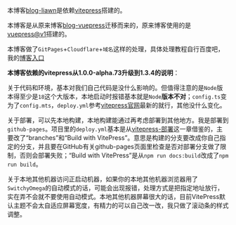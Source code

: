 本博客[blog-liawn](https://github.com/liawnliu/blog-liawn.git)是依赖[vitepress](https://vitepress.dev/zh/)搭建的。

本博客是从原来博客[blog-vuepress](https://github.com/liawnliu/blog-vuepress.git)迁移而来的，原来博客使用的是[vuepress@v1](https://v1.vuepress.vuejs.org/zh/)搭建的。

本博客做了`GitPages`+`Cloudflare`+`域名`这样的处理，具体处理教程自行百度吧，我的[博客入口](https://liawnliu.github.io/blog-liawn/)

**本博客依赖的vitepress从1.0.0-alpha.73升级到1.3.4的说明**：

关于代码和环境，基本对我们自己代码是没什么影响的。但值得注意的是`Node`版本得至少是`18`这个大版本，本地启动时报错基本就是`Node`**版本不对**；`config.ts`变为了`config.mts`，`deploy.yml`参考[vitepress官网](https://vitepress.dev/zh/guide/deploy)最新的就行，其他没什么变化。

关于部署，可以先本地构建，本地构建能通过再考虑部署到其他地方。我是部署到`github-pages`。项目里的`deploy.yml`基本是从[vitepress-部署](https://vitepress.dev/zh/guide/deploy)这一章借鉴的，主要改了“branches”和“Build with VitePress”。意思是构建的分支要改成你自己指定的分支，并且要在GitHub有关github-pages页面里检查是否对部署分支做了限制，否则会部署失败；“Build with VitePress”是从`npm run docs:build`改成了`npm run build`。

关于本地其他机器访问正启动机器，如果你的本地其他机器浏览器用了`SwitchyOmega`的自动模式的话，可能会出现报错，处理方式是把指定地址放行，实在弄不会就不要使用自动模式。本地其他机器屏幕很大的话，目前VitePress默认主题不会太自适应屏幕宽度，有精力的可以自己改一改，我只做了滚动条的样式调整。
